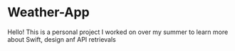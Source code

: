 # Weather-App

Hello! This is a personal project I worked on over my summer to learn more about Swift, design anf API retrievals
